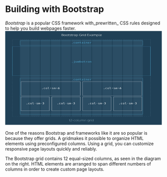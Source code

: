 # Building with Bootstrap

_Bootstrap_ is a popular CSS framework with_prewritten_ CSS rules designed to help you build webpages faster.![](/jquery/bootstrap.png)

One of the reasons Bootstrap and frameworks like it are so popular is because they offer grids. A gridmakes it possible to organize HTML elements using preconfigured columns. Using a grid, you can customize responsive page layouts quickly and reliably.

The Bootstrap grid contains 12 equal-sized columns, as seen in the diagram on the right. HTML elements are arranged to span different numbers of columns in order to create custom page layouts.
